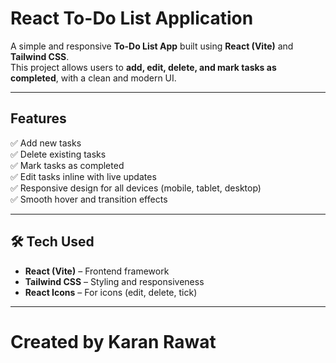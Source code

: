 # React To-Do List Application

A simple and responsive **To-Do List App** built using **React (Vite)** and **Tailwind CSS**.  
This project allows users to **add, edit, delete, and mark tasks as completed**, with a clean and modern UI.

---

## Features

✅ Add new tasks  
✅ Delete existing tasks  
✅ Mark tasks as completed  
✅ Edit tasks inline with live updates  
✅ Responsive design for all devices (mobile, tablet, desktop)  
✅ Smooth hover and transition effects

---

## 🛠️ Tech Used

- **React (Vite)** – Frontend framework
- **Tailwind CSS** – Styling and responsiveness
- **React Icons** – For icons (edit, delete, tick)

---

# Created by Karan Rawat
